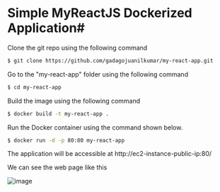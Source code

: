 # Simple MyReactJS Dockerized Application#

Clone the git repo using the following command

```bash
$ git clone https://github.com/gadagojuanilkumar/my-react-app.git
```

Go to the "my-react-app" folder using the following command

```bash
$ cd my-react-app
```

Build the image using the following command

```bash
$ docker build -t my-react-app .
```

Run the Docker container using the command shown below.

```bash
$ docker run -d -p 80:80 my-react-app
```

The application will be accessible at http://ec2-instance-public-ip:80/

We can see the web page like this

![image](https://github.com/gadagojuanilkumar/my-react-app/assets/157253278/3545f1c0-b25d-4ec4-8527-cd785b897ce5)
